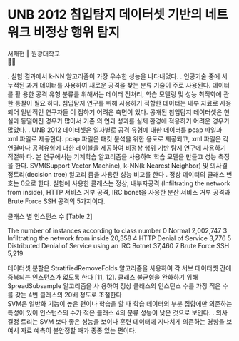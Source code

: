 # UNB 2012 침입탐지 데이터셋 기반의 네트워크 비정상 행위 탐지  
서재현 ‖ 원광대학교   
💼📜  
  
. 실험 결과에서 k-NN 알고리즘이 가장 우수한 성능을 나타내었다. 
. 인공기술 중에 서 누적된 과거 데이터를 사용하여 새로운 공격을 찾는 분류 기술이 주로 사용된다. 데이터를 활 용한 공격 유형 분류를 위해서는 데이터 전처리, 학습 모델링 및 성능 최적화에 관한 통찰이 필요 하다. 침입탐지 연구를 위해 사용하기 적합한 데이터는 내부 자료로 사용되어 일반적인 연구자들 이 접하기 어려운 측면이 있다. 공개된 침입탐지 데이터셋은 현실과 동떨어진 경우가 많아서 기존 의 연과 성과를 실제 환경에 적용하기 어려운 경우가 많았다. 
. UNB 2012 데이터셋은 일자별로 공격 유형에 대한 데이터를 pcap 파일과 xml 파일로 제공한다. pcap 파일은 패킷 분석을 위한 용도로 제공되고, xml 파일은 각 연결마다 공격유형에 대한 레이블을 제공하여 비정상 행위 기반 탐지 연구에 사용하기 적절하 다. 
본 연구에서는 기계학습 알고리즘을 사용하여 학습 모델을 만들고 성능 측정을 한다. SVM(Support Vector Machine), k-NN(k Nearest Neighbor) 및 의사결정트리(decision tree) 알고리 즘을 사용한 성능 비교를 한다 
. 정상 데이터의 클래스 번호는 0으로 한다. 실험에 사용한 클래스는 정상, 내부자공격 (Infiltrating the network from inside), HTTP 서비스 거부 공격, IRC bonet을 사용한 분산 서비스 거부 공격과 Brute Force SSH 공격의 5가지이다. 

클래스 별 인스턴스 수 [Table 2] 

The number of instances according to class number 
0 Normal 2,002,747 
3 Infiltrating the network from inside 20,358 
4 HTTP Denial of Service 3,776 
5 Distributed Denial of Service using an IRC Botnet 37,460 
7 Brute Force SSH 5,219

데이터셋 분할은 StratifiedRemoveFolds 알고리즘을 사용하여 각 서브 데이터셋 간에 중복되는 인스턴스가 없도록 한다 [11, 12]. 클래스 불균형을 완화하기 위해 SpreadSubsample 알고리즘을 사 용하여 정상 클래스의 인스턴스 수를 가장 적은 수를 갖는 4번 클래스의 20배 정도로 조절한다  
SVM은 일반화 기능이 높은 편이나 학습을 할 때 학습 데이터의 부분 집합에만 의존하는 특성이 있어 인스턴스의 수가 적은 클래스 4의 분류 성능이 낮은 것으로 보인다. 
. 의사결정 트리는 SVM 보다 좋은 성능을 보이나 훈련 데이터에 지나치게 의존하는 경향을 보여서 자료 예측이 불안정할 때가 종종 있는 편이다. 
